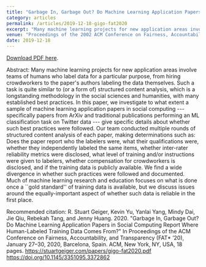 ```yaml
---
title: "Garbage In, Garbage Out? Do Machine Learning Application Papers in Social Computing Report Where Human-Labeled Training Data Comes From?"
category: articles
permalink: /articles/2019-12-18-gigo-fat2020
excerpt: "Many machine learning projects for new application areas involve teams of humans who label data for a particular purpose, from hiring crowdworkers to the paper’s authors labeling the data themselves. In this paper, we investigate to what extent a sample of machine learning application papers in social computing -- specifically papers from ArXiv and traditional publications performing an ML classification task on Twitter data -- give specific details about whether best practices in human annotation were followed. "
venue: "Proceedings of the 2002 ACM Conference on Fairness, Accountability, and Transparency (FAT* 2020)"
date: 2019-12-18
---
```


<a href="https://stuartgeiger.com/papers/gigo-fat2020.pdf">Download PDF here</a>.

Abstract: Many machine learning projects for new application areas involve teams of humans who label data for a particular purpose, from hiring crowdworkers to the paper's authors labeling the data themselves. Such a task is quite similar to (or a form of) structured content analysis, which is a longstanding methodology in the social sciences and humanities, with many established best practices. In this paper, we investigate to what extent a sample of machine learning application papers in social computing --- specifically papers from ArXiv and traditional publications performing an ML classification task on Twitter data --- give specific details about whether such best practices were followed. Our team conducted multiple rounds of structured content analysis of each paper, making determinations such as: Does the paper report who the labelers were, what their qualifications were, whether they independently labeled the same items, whether inter-rater reliability metrics were disclosed, what level of training and/or instructions were given to labelers, whether compensation for crowdworkers is disclosed, and if the training data is publicly available.  We find a wide divergence in whether such practices were followed and documented. Much of machine learning research and education focuses on what is done once a ``gold standard'' of training data is available, but we discuss issues around the equally-important aspect of whether such data is reliable in the first place.


Recommended citation: R. Stuart Geiger, Kevin Yu, Yanlai Yang, Mindy Dai, Jie Qiu, Rebekah Tang, and Jenny Huang. 2020. "Garbage In, Garbage Out? Do Machine Learning Application Papers in Social Computing Report Where Human-Labeled Training Data Comes From?" In Proceedings of the ACM Conference on Fairness, Accountability, and Transparency (FAT* ’20), January 27–30, 2020, Barcelona, Spain. ACM, New York, NY, USA, 18 pages. https://stuartgeiger.com/papers/gigo-fat2020.pdf https://doi.org/10.1145/3351095.3372862
